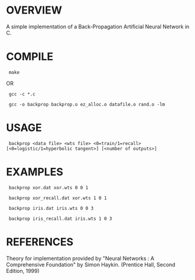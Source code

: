 # OVERVIEW

A simple implementation of a Back-Propagation Artificial Neural Network in C.

# COMPILE
` make`

OR

` gcc -c *.c`

` gcc -o backprop backprop.o ez_alloc.o datafile.o rand.o -lm`

# USAGE

` backprop <data file> <wts file> <0=train/1=recall> [<0=logistic/1=hyperbolic tangent>] [<number of outputs>]`

# EXAMPLES

` backprop xor.dat xor.wts 0 0 1` 

` backprop xor_recall.dat xor.wts 1 0 1` 

` backprop iris.dat iris.wts 0 0 3` 

` backprop iris_recall.dat iris.wts 1 0 3` 

# REFERENCES

Theory for implementation provided by "Neural Networks : A Comprehensive Foundation" by Simon Haykin. (Prentice Hall, Second Edition, 1999)
